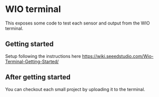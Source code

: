 # WIO terminal

This exposes some code to test each sensor and output from the WIO terminal.

## Getting started

Setup following the instructions here https://wiki.seeedstudio.com/Wio-Terminal-Getting-Started/

## After getting started

You can checkout each small project by uploading it to the terminal.
